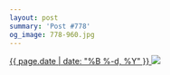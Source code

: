 ```yaml
---
layout: post
summary: 'Post #778'
og_image: 778-960.jpg
---
```


<p>
 <time>
  <a href="/778">
   {{ page.date | date: "%B %-d, %Y" }}
  </a>
 </time>
 <a href="/778">
  <img data-taken="9/8/2018" sizes="(min-width: 700px) 50vw, calc(100vw - 2rem)" src="{{ site.assets_url }}/778-480.jpg" srcset="{{ site.assets_url }}/778-240.jpg 240w, {{ site.assets_url }}/778-480.jpg 480w, {{ site.assets_url }}/778-720.jpg 720w, {{ site.assets_url }}/778-960.jpg 960w"/>
 </a>
</p>
